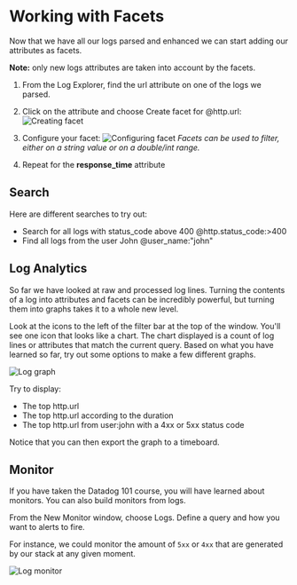 # Working with Facets

Now that we have all our logs parsed and enhanced we can start adding our attributes as facets.

**Note:** only new logs attributes are taken into account by the facets.

1. From the Log Explorer, find the url attribute on one of the logs we parsed.
1. Click on the attribute and choose Create facet for @http.url:
   ![Creating facet](/technovangelist/scenarios/logsintro3/assets/creating_facet.png)

1. Configure your facet:
   ![Configuring facet](/technovangelist/scenarios/logsintro3/assets/configuring_facet.png)
   *Facets can be used to filter, either on a string value or on a double/int range.*

1. Repeat for the **response_time** attribute

## Search

Here are different searches to try out:

  * Search for all logs with status_code above 400
    @http.status_code:>400
  * Find all logs from the user John
    @user_name:"john"

## Log Analytics

So far we have looked at raw and processed log lines. Turning the contents of a log into attributes and facets can be incredibly powerful, but turning them into graphs takes it to a whole new level.

Look at the icons to the left of the filter bar at the top of the window. You'll see one icon that looks like a chart. The chart displayed is a count of log lines or attributes that match the current query. Based on what you have learned so far, try out some options to make a few different graphs. 

  ![Log graph](/technovangelist/scenarios/logsintro3/assets/log_graph.png)

Try to display:

  * The top http.url
  * The top http.url according to the duration
  * The top http.url from user:john with a 4xx or 5xx status code

Notice that you can then export the graph to a timeboard.

## Monitor

If you have taken the Datadog 101 course, you will have learned about monitors. You can also build monitors from logs. 

From the New Monitor window, choose Logs. Define a query and how you want to alerts to fire.

For instance, we could monitor the amount of `5xx` or `4xx` that are generated by our stack at any given moment.

![Log monitor](/technovangelist/scenarios/logsintro3/assets/log_monitor.png)
